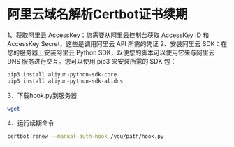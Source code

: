 # 阿里云域名解析Certbot证书续期

1、获取阿里云 AccessKey：您需要从阿里云控制台获取 AccessKey ID 和 AccessKey Secret，这些是调用阿里云 API 所需的凭证
2、安装阿里云 SDK：在您的服务器上安装阿里云 Python SDK，以便您的脚本可以使用它来与阿里云 DNS 服务进行交互。您可以使用 pip3 来安装所需的 SDK 包：

  ```bash
  pip3 install aliyun-python-sdk-core
  pip3 install aliyun-python-sdk-alidns
  ```

3、下载hook.py到服务器

```bash
wget 
```

4、运行续期命令

```bash
certbot renew --manual-auth-hook /you/path/hook.py
```
